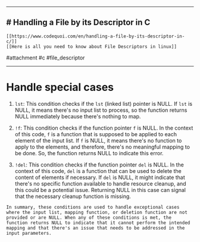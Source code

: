 
---

		
## # Handling a File by its Descriptor in C

	[[https://www.codequoi.com/en/handling-a-file-by-its-descriptor-in-c/]]
	[[Here is all you need to know about File Descriptors in linux]]
#attachment #c #file_descriptor 

---

# Handle special cases 

1. `lst`: This condition checks if the `lst` (linked list) pointer is NULL. If `lst` is NULL, it means there's no input list to process, so the function returns NULL immediately because there's nothing to map.

2. `!f`: This condition checks if the function pointer `f` is NULL. In the context of this code, `f` is a function that is supposed to be applied to each element of the input list. If `f` is NULL, it means there's no function to apply to the elements, and therefore, there's no meaningful mapping to be done. So, the function returns NULL to indicate this error.

3. `!del`: This condition checks if the function pointer `del` is NULL. In the context of this code, `del` is a function that can be used to delete the content of elements if necessary. If `del` is NULL, it might indicate that there's no specific function available to handle resource cleanup, and this could be a potential issue. Returning NULL in this case can signal that the necessary cleanup function is missing.

```In summary, these conditions are used to handle exceptional cases where the input list, mapping function, or deletion function are not provided or are NULL. When any of these conditions is met, the function returns NULL to indicate that it cannot perform the intended mapping and that there's an issue that needs to be addressed in the input parameters.```

